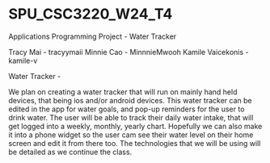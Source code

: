 # SPU_CSC3220_W24_T4
Applications Programming Project - Water Tracker

Tracy Mai - tracyymaii
Minnie Cao - MinnnieMwooh
Kamile Vaicekonis - kamile-v

Water Tracker - 

We plan on creating a water tracker that will run on mainly hand held devices, that being ios and/or android devices. This water tracker can be edited in the app for water goals, and pop-up reminders for the user to drink water. The user will be able to track their daily water intake, that will get logged into a weekly, monthly, yearly chart. Hopefully we can also make it into a phone widget so the user cam see their water level on their home screen and edit it from there too. The technologies that we will be using will be detailed as we continue the class.



